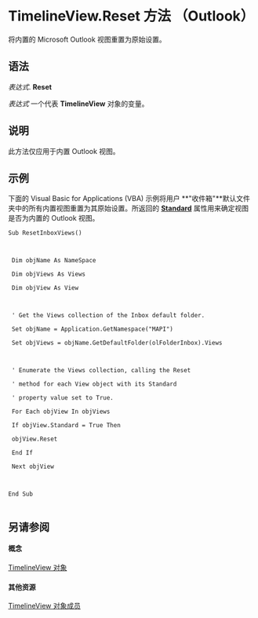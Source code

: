 
# TimelineView.Reset 方法 （Outlook）

将内置的 Microsoft Outlook 视图重置为原始设置。


## 语法

 _表达式_. **Reset**

 _表达式_ 一个代表 **TimelineView** 对象的变量。


## 说明

此方法仅应用于内置 Outlook 视图。


## 示例

下面的 Visual Basic for Applications (VBA) 示例将用户 **"收件箱"**默认文件夹中的所有内置视图重置为其原始设置。所返回的  **[Standard](99fc4067-29e6-8597-09e7-057d2533b022.md)** 属性用来确定视图是否为内置的 Outlook 视图。


```
Sub ResetInboxViews() 
 
 
 
 Dim objName As NameSpace 
 
 Dim objViews As Views 
 
 Dim objView As View 
 
 
 
 ' Get the Views collection of the Inbox default folder. 
 
 Set objName = Application.GetNamespace("MAPI") 
 
 Set objViews = objName.GetDefaultFolder(olFolderInbox).Views 
 
 
 
 ' Enumerate the Views collection, calling the Reset 
 
 ' method for each View object with its Standard 
 
 ' property value set to True. 
 
 For Each objView In objViews 
 
 If objView.Standard = True Then 
 
 objView.Reset 
 
 End If 
 
 Next objView 
 
 
 
End Sub 
 

```


## 另请参阅


#### 概念


[TimelineView 对象](fb14c1a1-f542-fa1e-f30f-c5ee3d2f0206.md)
#### 其他资源


[TimelineView 对象成员](fa134129-519f-6f08-dc53-5e72085f9cc0.md)